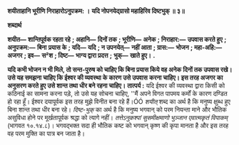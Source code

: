 **शयीताहानि भूरीणि निराहारोऽनुपक्रम: ।** **यदि नोपनयेद्ग्रासो महाहिरिव दिष्टभुक् ॥ ३॥** 

**शब्दार्थ** 

**शयीत—** **शान्तिपूर्वक रहता रहे** **; अहानि—** **दिनों तक** **; भूरीणि—** **अनेक** **; निराहार:—** **उपवास करते हुए** **; अनुपक्रम:—** **बिना** **प्रयास के** **; यदि—** **यदि** **; न उपनयेत्—** **नहीं आता** **; ग्रास:—** **भोजन** **; महा-अहि:—** **अजगर** **; इव—** **स²श** **; दिष्ट—** **भाग्य द्वारा प्रदत्त** **;** **भुक्—** **खाते हुए।** **.** 

**यदि कभी भोजन न भी मिले, तो सन्त-पुरुष को चाहिए कि बिना प्रयास किये वह अनेक** **दिनों तक उपवास रखे। उसे यह समझना चाहिए कि ईश्वर की व्यवस्था के कारण उसे उपवास** **करना चाहिए। इस तरह अजगर का अनुसरण करते हुए उसे शान्त तथा धीर बने रहना चाहिए।** **तात्पर्य :** यदि ईश्वर की व्यवस्था द्वारा किसी को कठिनाई का सामना करना पड़े, तो उसे यह सोचना चाहिए, ''मैं अपने विगत पापमय कर्मों के कारण दण्डित हो रहा हूँ। ईश्वर दयापूर्वक इस तरह मुझे विनीत बना रहे हैं।ÓÓ *शयीत्* शब्द का अर्थ है कि मनुष्य क्षुब्ध हुए बिना शान्त तथा धीर बना रहे। *दिष्ट-भुक्* का अर्थ है कि मनुष्य भगवान् को परम नियन्ता माने और भौतिक असुविधा होने पर मूर्खतापूर्वक श्रद्धा को त्यागे नहीं। *तत्तेऽनुकश्पां सुसमीक्षमाणो भुञ्जान एवात्मकृतं विपाकम्* (भागवत १०.१४.८)। भगवद्भक्त सदा ही भौतिक कष्ट को भगवान् कृष्ण की कृपा मानता है और इस तरह वह परम मुक्ति का पात्र बन जाता है।  